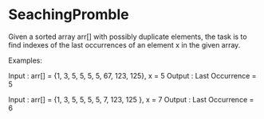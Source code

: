 # SeachingPromble

Given a sorted array arr[] with possibly duplicate elements, the task is to find indexes of the last occurrences of an element x in the given array. 

Examples: 

Input : arr[] = {1, 3, 5, 5, 5, 5, 67, 123, 125}, x = 5
Output : Last Occurrence = 5

Input : arr[] = {1, 3, 5, 5, 5, 5, 7, 123, 125 }, x = 7
Output : Last Occurrence = 6